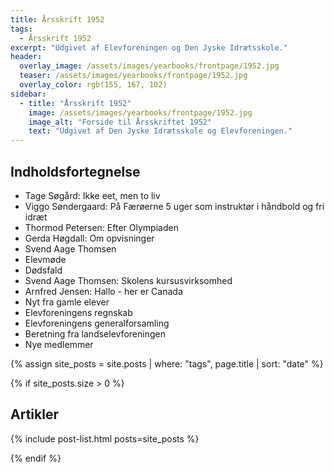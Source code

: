 ```yaml
---
title: Årsskrift 1952
tags:
  - Årsskrift 1952
excerpt: "Udgivet af Elevforeningen og Den Jyske Idrætsskole."
header:
  overlay_image: /assets/images/yearbooks/frontpage/1952.jpg
  teaser: /assets/images/yearbooks/frontpage/1952.jpg
  overlay_color: rgb(155, 167, 102)
sidebar:
  - title: "Årsskrift 1952"
    image: /assets/images/yearbooks/frontpage/1952.jpg
    image_alt: "Forside til Årsskriftet 1952"
    text: "Udgivet af Den Jyske Idrætsskole og Elevforeningen."
---
```


## Indholdsfortegnelse

- Tage Søgård: Ikke eet, men to liv
- Viggo Søndergaard: På Færøerne 5 uger som instruktør i håndbold og fri idræt
- Thormod Petersen: Efter Olympiaden 
- Gerda Høgdall: Om opvisninger
- Svend Aage Thomsen
- Elevmøde
- Dødsfald
- Svend Aage Thomsen: Skolens kursusvirksomhed
- Arnfred Jensen: Hallo - her er Canada
- Nyt fra gamle elever
- Elevforeningens regnskab
- Elevforeningens generalforsamling
- Beretning fra landselevforeningen
- Nye medlemmer

{% assign site_posts = site.posts | where: "tags", page.title | sort: "date" %}

{% if site_posts.size > 0 %}

## Artikler

{% include post-list.html posts=site_posts %}

{% endif %}
